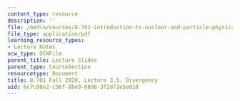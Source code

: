 ```yaml
---
content_type: resource
description: ''
file: /media/courses/8-701-introduction-to-nuclear-and-particle-physics-fall-2020/6c7c08e2c36f8be908083f2d71e5ed10_MIT8_701f20_lec3.5.pdf
file_type: application/pdf
learning_resource_types:
- Lecture Notes
ocw_type: OCWFile
parent_title: Lecture Slides
parent_type: CourseSection
resourcetype: Document
title: 8.701 Fall 2020, Lecture 3.5. Divergency
uid: 6c7c08e2-c36f-8be9-0808-3f2d71e5ed10
---
```

